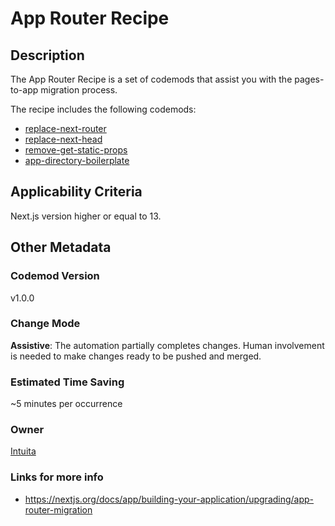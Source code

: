 # App Router Recipe

## Description

The App Router Recipe is a set of codemods that assist you with the pages-to-app migration process.

The recipe includes the following codemods:

-   [replace-next-router](https://github.com/intuita-inc/codemod-registry/tree/main/next/13/replace-next-router)
-   [replace-next-head](https://github.com/intuita-inc/codemod-registry/tree/main/next/13/replace-next-head)
-   [remove-get-static-props](https://github.com/intuita-inc/codemod-registry/tree/main/next/13/remove-get-static-props)
-   [app-directory-boilerplate](https://github.com/intuita-inc/codemod-registry/tree/main/next/13/app-directory-boilerplate)

## Applicability Criteria

Next.js version higher or equal to 13.

## Other Metadata

### Codemod Version

v1.0.0

### Change Mode

**Assistive**: The automation partially completes changes. Human involvement is needed to make changes ready to be pushed and merged.

### Estimated Time Saving

~5 minutes per occurrence

### Owner

[Intuita](https://github.com/intuita-inc)

### Links for more info

-   https://nextjs.org/docs/app/building-your-application/upgrading/app-router-migration

